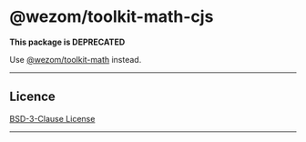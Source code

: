 # @wezom/toolkit-math-cjs

**This package is DEPRECATED**

Use [@wezom/toolkit-math](https://github.com/WezomCompany/toolkits/blob/main/packages/math/README.md#readme) instead.

---

## Licence

[BSD-3-Clause License](https://github.com/WezomCompany/toolkits/blob/master/LICENSE)

---
